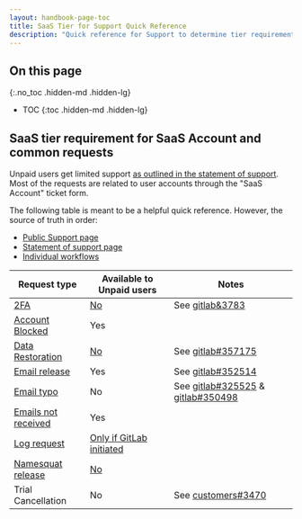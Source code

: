 ```yaml
---
layout: handbook-page-toc
title: SaaS Tier for Support Quick Reference
description: "Quick reference for Support to determine tier requirement for SaaS Account and other common requests"
---
```


## On this page
{:.no_toc .hidden-md .hidden-lg}

- TOC
{:toc .hidden-md .hidden-lg}

## SaaS tier requirement for SaaS Account and common requests

Unpaid users get limited support [as outlined in the statement of support](/support/statement-of-support/#free-users).
Most of the requests are related to user accounts through the "SaaS Account" ticket form.

The following table is meant to be a helpful quick reference.
However, the source of truth in order:

- [Public Support page](https://about.gitlab.com/support/gitlab-com-policies)
- [Statement of support page](/support/statement-of-support/#free-users)
- [Individual workflows](index.html#gitlab-com)

| Request type  | Available to Unpaid users | Notes |
| ------- | ------- |------- |
| [2FA](account_verification.html#self-service-2fa-removal) | [No](https://about.gitlab.com/support/gitlab-com-policies/#account-recovery-and-2fa-resets) | See [gitlab&3783](https://gitlab.com/groups/gitlab-org/-/epics/3783) |
| [Account Blocked](reinstating-blocked-accounts.html) | Yes |  |
| [Data Restoration](restore_requests.html) | [No](/support/gitlab-com-policies/#restoration-of-deleted-data) | See [gitlab#357175](https://gitlab.com/gitlab-org/gitlab/-/issues/357175) |
| [Email release](account_changes.html#releasing-an-email-address) | Yes | See [gitlab#352514](https://gitlab.com/gitlab-org/gitlab/-/issues/352514) |
| [Email typo](confirmation_emails.html#typo-fix) | No | See [gitlab#325525](https://gitlab.com/gitlab-org/gitlab/-/issues/325525) & [gitlab#350498](https://gitlab.com/gitlab-org/gitlab/-/issues/350498) |
| [Emails not received](confirmation_emails.html#removing-a-suppression-in-zendesk) | Yes |  |
| [Log request](log_requests.html) | [Only if GitLab initiated](/support/statement-of-support/#free-users) |  |
| [Namesquat release](namesquatting_policy.html) | [No](https://about.gitlab.com/support/gitlab-com-policies/#name-squatting-policy) |  |
| Trial Cancellation | No | See [customers#3470](https://gitlab.com/gitlab-org/customers-gitlab-com/-/issues/3470) |
